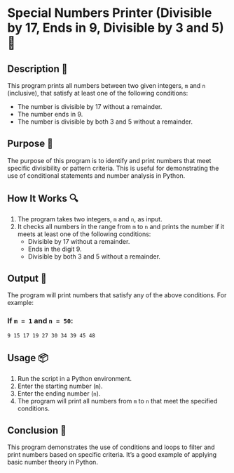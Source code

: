 # Special Numbers Printer (Divisible by 17, Ends in 9, Divisible by 3 and 5) 🔢

## Description 📝

This program prints all numbers between two given integers, `m` and `n` (inclusive), that satisfy at least one of the following conditions:

-   The number is divisible by 17 without a remainder.
-   The number ends in 9.
-   The number is divisible by both 3 and 5 without a remainder.

## Purpose 🎯

The purpose of this program is to identify and print numbers that meet specific divisibility or pattern criteria.
This is useful for demonstrating the use of conditional statements and number analysis in Python.

## How It Works 🔍

1. The program takes two integers, `m` and `n`, as input.
2. It checks all numbers in the range from `m` to `n` and prints the number if it meets at least one of the following conditions:
    - Divisible by 17 without a remainder.
    - Ends in the digit 9.
    - Divisible by both 3 and 5 without a remainder.

## Output 📜

The program will print numbers that satisfy any of the above conditions.
For example:

### If `m = 1` and `n = 50`:

`9 15 17 19 27 30 34 39 45 48`

## Usage 📦

1. Run the script in a Python environment.
2. Enter the starting number (`m`).
3. Enter the ending number (`n`).
4. The program will print all numbers from `m` to `n` that meet the specified conditions.

## Conclusion 🚀

This program demonstrates the use of conditions and loops to filter and print numbers based on specific criteria.
It’s a good example of applying basic number theory in Python.

